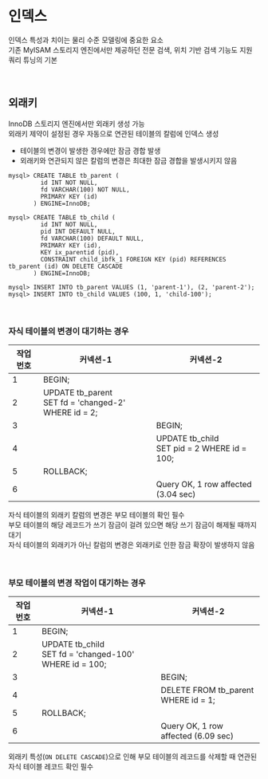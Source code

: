 # 인덱스
인덱스 특성과 치이는 물리 수준 모델링에 중요한 요소  
기존 MyISAM 스토리지 엔진에서만 제공하던 전문 검색, 위치 기반 검색 기능도 지원  
쿼리 튜닝의 기본  

<br>

## 외래키
InnoDB 스토리지 엔진에서만 외래키 생성 가능  
외래키 제약이 설정된 경우 자동으로 연관된 테이블의 칼럼에 인덱스 생성  
- 테이블의 변경이 발생한 경우에만 잠금 경합 발생  
- 외래키와 연관되지 않은 칼럼의 변경은 최대한 잠금 경합을 발생시키지 않음  

```
mysql> CREATE TABLE tb_parent (
         id INT NOT NULL,
         fd VARCHAR(100) NOT NULL,
         PRIMARY KEY (id)
       ) ENGINE=InnoDB;

mysql> CREATE TABLE tb_child (
         id INT NOT NULL,
         pid INT DEFAULT NULL,
         fd VARCHAR(100) DEFAULT NULL,
         PRIMARY KEY (id),
         KEY ix_parentid (pid),
         CONSTRAINT child_ibfk_1 FOREIGN KEY (pid) REFERENCES tb_parent (id) ON DELETE CASCADE
       ) ENGINE=InnoDB;

mysql> INSERT INTO tb_parent VALUES (1, 'parent-1'), (2, 'parent-2');
mysql> INSERT INTO tb_child VALUES (100, 1, 'child-100');
```

<br>

### 자식 테이블의 변경이 대기하는 경우
| 작업 번호 | 커넥션-1 | 커넥션-2 |
|--|--|--|
| 1 | BEGIN; | |
| 2 | UPDATE tb_parent <br> SET fd = 'changed-2' WHERE id = 2; | |
| 3 | | BEGIN; |
| 4 | | UPDATE tb_child <br> SET pid = 2 WHERE id = 100; |
| 5 | ROLLBACK; | |
| 6 | | Query OK, 1 row affected (3.04 sec) |


자식 테이블의 외래키 칼럼의 변경은 부모 테이블의 확인 필수  
부모 테이블의 해당 레코드가 쓰기 잠금이 걸려 있으면 해당 쓰기 잠금이 해제될 때까지 대기  
자식 테이블의 외래키가 아닌 칼럼의 변경은 외래키로 인한 잠금 확장이 발생하지 않음  

<br>


### 부모 테이블의 변경 작업이 대기하는 경우
| 작업 번호 | 커넥션-1 | 커넥션-2 |
|--|--|--|
| 1 | BEGIN; | |
| 2 | UPDATE tb_child <br> SET fd = 'changed-100' WHERE id = 100; | |
| 3 | | BEGIN; |
| 4 | | DELETE FROM tb_parent <br> WHERE id = 1; |
| 5 | ROLLBACK; | |
| 6 | | Query OK, 1 row affected (6.09 sec) |

외래키 특성(`ON DELETE CASCADE`)으로 인해 부모 테이블의 레코드를 삭제할 때 연관된 자식 테이블 레코드 확인 필수  

<br>
